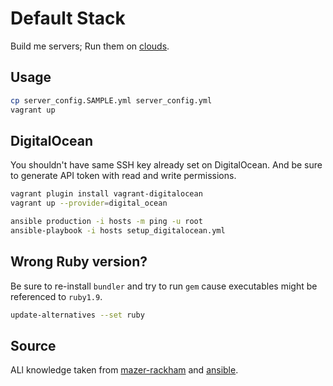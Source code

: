 # Default Stack

Build me servers; Run them on [clouds](https://www.youtube.com/watch?v=3acIH2PhMe0).

## Usage

```sh
cp server_config.SAMPLE.yml server_config.yml
vagrant up
```


## DigitalOcean

You shouldn't have same SSH key already set on DigitalOcean. And be sure to generate API token with 
read and write permissions.

```sh
vagrant plugin install vagrant-digitalocean
vagrant up --provider=digital_ocean

ansible production -i hosts -m ping -u root
ansible-playbook -i hosts setup_digitalocean.yml
```

## Wrong Ruby version?

Be sure to re-install `bundler` and try to run `gem` cause executables might be referenced to `ruby1.9`.

```sh
update-alternatives --set ruby
```

## Source

ALl knowledge taken from [mazer-rackham](https://github.com/jlund/mazer-rackham) and [ansible](https://github.com/eduardodeoh/ansible).
